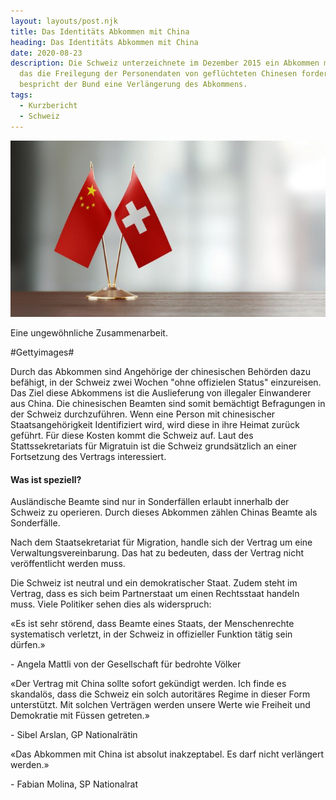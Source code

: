 ```yaml
---
layout: layouts/post.njk
title: Das Identitäts Abkommen mit China
heading: Das Identitäts Abkommen mit China
date: 2020-08-23
description: Die Schweiz unterzeichnete im Dezember 2015 ein Abkommen mit China,
  das die Freilegung der Personendaten von geflüchteten Chinesen fordert. Nun
  bespricht der Bund eine Verlängerung des Abkommens.
tags:
  - Kurzbericht
  - Schweiz
---
```

![Gettyimages](/img/gettyimages.jpg "Gettyimages")

Eine ungewöhnliche Zusammenarbeit.

#Gettyimages#


Durch das Abkommen sind Angehörige der chinesischen Behörden dazu befähigt, in der Schweiz zwei Wochen "ohne offizielen Status" einzureisen. Das Ziel diese Abkommens ist die Auslieferung von illegaler Einwanderer aus China. Die chinesischen Beamten sind somit bemächtigt Befragungen in der Schweiz durchzuführen. 
Wenn eine Person mit chinesischer Staatsangehörigkeit Identifiziert wird, wird diese in ihre Heimat zurück geführt. Für diese Kosten kommt die Schweiz auf. 
Laut des Stattssekretariats für Migratuin ist die Schweiz grundsätzlich an einer Fortsetzung des Vertrags interessiert.

#### Was ist speziell?

Ausländische Beamte sind nur in Sonderfällen erlaubt innerhalb der Schweiz zu operieren. Durch dieses Abkommen zählen Chinas Beamte als Sonderfälle.

Nach dem Staatsekretariat für Migration, handle sich der Vertrag um eine Verwaltungsvereinbarung. Das hat zu bedeuten, dass der Vertrag nicht veröffentlicht werden muss.

Die Schweiz ist neutral und ein demokratischer Staat. Zudem steht im Vertrag, dass es sich beim Partnerstaat um einen Rechtsstaat handeln muss. Viele Politiker sehen dies als widerspruch:

«Es ist sehr störend, dass Beamte eines Staats, der Menschenrechte systematisch verletzt, in der Schweiz in offizieller Funktion tätig sein dürfen.»

\- Angela Mattli von der Gesellschaft für bedrohte Völker

«Der Vertrag mit China sollte sofort gekündigt werden. Ich finde es skandalös, dass die Schweiz ein solch autoritäres Regime in dieser Form unterstützt. Mit solchen Verträgen werden unsere Werte wie Freiheit und Demokratie mit Füssen getreten.»

\- Sibel Arslan, GP Nationalrätin

«Das Abkommen mit China ist absolut inakzeptabel. Es darf nicht verlängert werden.»

\- Fabian Molina, SP Nationalrat


